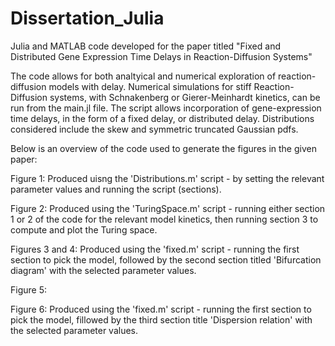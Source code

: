 # Dissertation_Julia
Julia and MATLAB code developed for the paper titled "Fixed and Distributed Gene Expression Time Delays in Reaction-Diffusion Systems"

The code allows for both analtyical and numerical exploration of reaction-diffusion models with delay. Numerical simulations for stiff Reaction-Diffusion systems, with Schnakenberg or Gierer-Meinhardt kinetics, can be run from the main.jl file. The script allows incorporation of gene-expression time delays, in the form of a fixed delay, or distributed delay. Distributions considered include the skew and symmetric truncated 
Gaussian pdfs. 

Below is an overview of the code used to generate the figures in the given paper:

Figure 1: Produced uisng the 'Distributions.m' script - by setting the relevant parameter values and running the script (sections).

Figure 2: Produced using the 'TuringSpace.m' script - running either section 1 or 2 of the code for the relevant model kinetics, then running section 3 to  
          compute and plot the Turing space.
          
Figures 3 and 4: Produced using the 'fixed.m' script - running the first section to pick the model, followed by the second section titled 'Bifurcation  
                 diagram' with the selected parameter values. 
                 
Figure 5:

Figure 6: Produced using the 'fixed.m' script - running the first section to pick the model, fillowed by the third section title 'Dispersion relation' with
          the selected parameter values.
          
          
